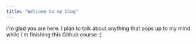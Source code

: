```yaml
---
title: "Welcome to my blog"
---
```


I'm glad you are here. I plan to talk about anything that pops up to my mind while I'm finishing this Github course :)
